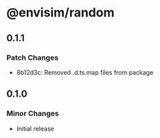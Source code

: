 # @envisim/random

## 0.1.1

### Patch Changes

- 8b12d3c: Removed .d.ts.map files from package

## 0.1.0

### Minor Changes

- Initial release
